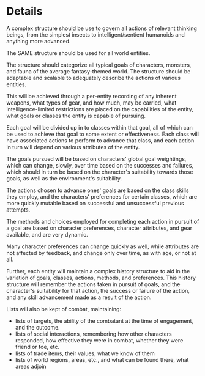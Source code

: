 # Details #

A complex structure should be use to govern all actions of relevant thinking beings, from the simplest insects to intelligent/sentient humanoids and anything more advanced.

The SAME structure should be used for all world entities.

The structure should categorize all typical goals of characters, monsters, and fauna of the average fantasy-themed world. The structure should be adaptable and scalable to adequately describe the actions of various entities.

This will be achieved through a per-entity recording of any inherent weapons, what types of gear, and how much, may be carried, what intelligence-limited restrictions are placed on the capabilities of the entity, what goals or classes the entity is capable of pursuing.

Each goal will be divided up in to classes within that goal, all of which can be used to achieve that goal to some extent or effectiveness.  Each class will have associated actions to perform to advance that class, and each action in turn will depend on various attributes of the entity.

The goals pursued will be based on characters' global goal weightings, which can change, slowly, over time based on the successes and failures, which should in turn be based on the character's suitability towards those goals, as well as the environment's suitability.

The actions chosen to advance ones' goals are based on the class skills they employ, and the characters' preferences for certain classes, which are more quickly mutable based on successful and unsuccessful previous attempts.

The methods and choices employed for completing each action in pursuit of a goal are based on character preferences, character attributes, and gear available, and are very dynamic.

Many character preferences can change quickly as well, while attributes are not affected by feedback, and change only over time, as with age, or not at all.

Further, each entity will maintain a complex history structure to aid in the variation of goals, classes, actions, methods, and preferences.  This history structure will remember the actions taken in pursuit of goals, and the character's suitability for that action, the success or failure of the action, and any skill advancement made as a result of the action.

Lists will also be kept of combat, maintaining:
  * lists of targets, the ability of the combatant at the time of engagement, and the outcome.
  * lists of social interactions, remembering how other characters responded, how effective they were in combat, whether they were friend or foe, etc.
  * lists of trade items, their values, what we know of them
  * lists of world regions, areas, etc., and what can be found there, what areas adjoin